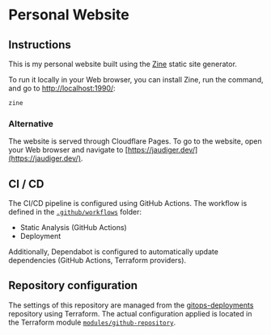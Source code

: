 # Personal Website

## Instructions

This is my personal website built using the [Zine](https://zine-ssg.io) static site generator.

To run it locally in your Web browser, you can install Zine, run the command, and go to [http://localhost:1990/](http://localhost:1990/):

```bash
zine
```

### Alternative

The website is served through Cloudflare Pages. To go to the website, open your Web browser and navigate to [https://jaudiger.dev/](https://jaudiger.dev/).

## CI / CD

The CI/CD pipeline is configured using GitHub Actions. The workflow is defined in the [`.github/workflows`](.github/workflows) folder:

- Static Analysis (GitHub Actions)
- Deployment

Additionally, Dependabot is configured to automatically update dependencies (GitHub Actions, Terraform providers).

## Repository configuration

The settings of this repository are managed from the [gitops-deployments](https://github.com/jaudiger/gitops-deployments) repository using Terraform. The actual configuration applied is located in the Terraform module [`modules/github-repository`](https://github.com/jaudiger/gitops-deployments/tree/main/modules/github-repository).

